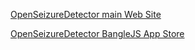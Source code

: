 [OpenSeizureDetector main Web Site](https://openseizuredetector.org.uk)

[OpenSeizureDetector BangleJS App Store](https://openseizuredetector.github.io/BangleSD/index.html)

